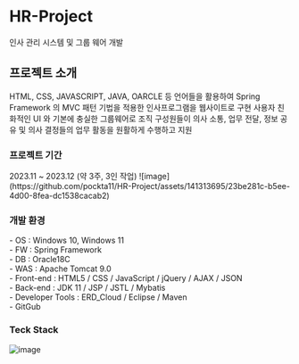 # HR-Project
인사 관리 시스템 및 그룹 웨어 개발

<h2>프로젝트 소개</h3>
HTML, CSS, JAVASCRIPT, JAVA, OARCLE 등 언어들을 활용하여 Spring Framework 의 MVC 패턴 기법을 적용한 인사프로그램을 웹사이트로 구현 사용자 친화적인 UI 와 기본에 충실한 그룹웨어로 조직 구성원들이 의사 소통, 업무 전달, 정보 공유 및 의사 결정들의 업무 활동을 원활하게 수행하고 지원

<h3>프로젝트 기간</h3>
2023.11 ~ 2023.12 (약 3주, 3인 작업)
![image](https://github.com/pockta11/HR-Project/assets/141313695/23be281c-b5ee-4d00-8fea-dc1538cacab2)


<h3>개발 환경</h3>
- OS : Windows 10, Windows 11<br>
- FW : Spring Framework<br>
- DB : Oracle18C<br>
- WAS : Apache Tomcat 9.0<br>
- Front-end : HTML5 / CSS / JavaScript / jQuery / AJAX / JSON<br>
- Back-end : JDK 11 / JSP / JSTL / Mybatis<br>
- Developer Tools : ERD_Cloud / Eclipse / Maven<br>
- GitGub<br>

<h3>Teck Stack</h3>

![image](https://github.com/pockta11/HR-Project/assets/141313695/0389993c-2eaa-4dd2-8e09-94a685261393)
